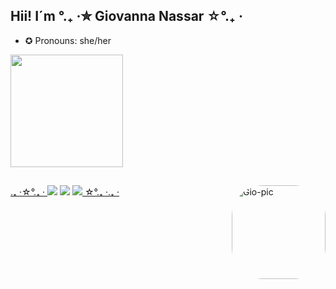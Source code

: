 ## Hii! I´m °.₊ ‧✮ Giovanna Nassar ☆°.₊ ‧
- ✪ Pronouns: she/her
 <div align="left">
  <a href="https://github.com/g1o112">
  <img height="180em" src="https://github-readme-stats.vercel.app/api?username=g1o112&show_icons=true&theme=tokyonight&include_all_commits=true&count_private=true"/>

</div>
  
 ##
  
<div>
  <img align="right" alt="Gio-pic" height="150" style="border-radius:50px;" src="https://i.pinimg.com/564x/c3/0c/39/c30c39ce5f018ec344e90525f466b635.jpg">
</div>
  
  
<div>
 
 .₊ ‧☆°.₊ ‧  <a href="https://www.instagram.com/1211am_/" target="_blank"><img src="https://img.shields.io/badge/-Instagram-%23E4405F?style=for-the-badge&logo=instagram&logoColor=white" target="_blank"></a>
  <a href = "mailto:ginassar89@gmail.com"><img src="https://img.shields.io/badge/-Gmail-%23333?style=for-the-badge&logo=gmail&logoColor=white" target="_blank"></a>
  <a href= "https://open.spotify.com/user/qkxhuqxavxpeqo6l8tahyvymh?si=xvMLfdQlSnK9MHkR1ZHPhA&utm_source=copy-link"><img src="https://img.shields.io/badge/Spotify-1ED760?&style=for-the-badge&logo=spotify&logoColor=white"> ☆°.₊ ‧.₊ ‧
 
  </div>

